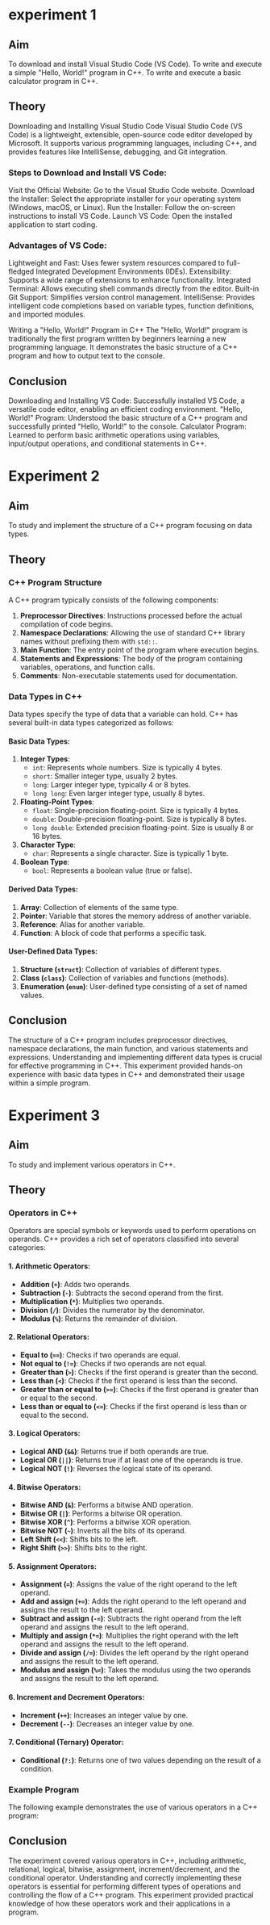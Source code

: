 # experiment 1
## Aim 

To download and install Visual Studio Code (VS Code).
To write and execute a simple "Hello, World!" program in C++.
To write and execute a basic calculator program in C++.

## Theory
Downloading and Installing Visual Studio Code
Visual Studio Code (VS Code) is a lightweight, extensible, open-source code editor developed by Microsoft. It supports various programming languages, including C++, and provides features like IntelliSense, debugging, and Git integration.

### Steps to Download and Install VS Code:
Visit the Official Website: Go to the Visual Studio Code website.
Download the Installer: Select the appropriate installer for your operating system (Windows, macOS, or Linux).
Run the Installer: Follow the on-screen instructions to install VS Code.
Launch VS Code: Open the installed application to start coding.

### Advantages of VS Code:
Lightweight and Fast: Uses fewer system resources compared to full-fledged Integrated Development Environments (IDEs).
Extensibility: Supports a wide range of extensions to enhance functionality.
Integrated Terminal: Allows executing shell commands directly from the editor.
Built-in Git Support: Simplifies version control management.
IntelliSense: Provides intelligent code completions based on variable types, function definitions, and imported modules.

Writing a "Hello, World!" Program in C++
The "Hello, World!" program is traditionally the first program written by beginners learning a new programming language. It demonstrates the basic structure of a C++ program and how to output text to the console.

## Conclusion
Downloading and Installing VS Code: Successfully installed VS Code, a versatile code editor, enabling an efficient coding environment.
"Hello, World!" Program: Understood the basic structure of a C++ program and successfully printed "Hello, World!" to the console.
Calculator Program: Learned to perform basic arithmetic operations using variables, input/output operations, and conditional statements in C++.



# Experiment 2

## Aim
To study and implement the structure of a C++ program focusing on data types.

## Theory

### C++ Program Structure
A C++ program typically consists of the following components:
1. **Preprocessor Directives**: Instructions processed before the actual compilation of code begins.
2. **Namespace Declarations**: Allowing the use of standard C++ library names without prefixing them with `std::`.
3. **Main Function**: The entry point of the program where execution begins.
4. **Statements and Expressions**: The body of the program containing variables, operations, and function calls.
5. **Comments**: Non-executable statements used for documentation.

### Data Types in C++
Data types specify the type of data that a variable can hold. C++ has several built-in data types categorized as follows:

#### Basic Data Types:
1. **Integer Types**:
   - `int`: Represents whole numbers. Size is typically 4 bytes.
   - `short`: Smaller integer type, usually 2 bytes.
   - `long`: Larger integer type, typically 4 or 8 bytes.
   - `long long`: Even larger integer type, usually 8 bytes.
2. **Floating-Point Types**:
   - `float`: Single-precision floating-point. Size is typically 4 bytes.
   - `double`: Double-precision floating-point. Size is typically 8 bytes.
   - `long double`: Extended precision floating-point. Size is usually 8 or 16 bytes.
3. **Character Type**:
   - `char`: Represents a single character. Size is typically 1 byte.
4. **Boolean Type**:
   - `bool`: Represents a boolean value (true or false).

#### Derived Data Types:
1. **Array**: Collection of elements of the same type.
2. **Pointer**: Variable that stores the memory address of another variable.
3. **Reference**: Alias for another variable.
4. **Function**: A block of code that performs a specific task.

#### User-Defined Data Types:
1. **Structure (`struct`)**: Collection of variables of different types.
2. **Class (`class`)**: Collection of variables and functions (methods).
3. **Enumeration (`enum`)**: User-defined type consisting of a set of named values.

## Conclusion
The structure of a C++ program includes preprocessor directives, namespace declarations, the main function, and various statements and expressions. Understanding and implementing different data types is crucial for effective programming in C++. This experiment provided hands-on experience with basic data types in C++ and demonstrated their usage within a simple program.



# Experiment 3

## Aim
To study and implement various operators in C++.

## Theory

### Operators in C++
Operators are special symbols or keywords used to perform operations on operands. C++ provides a rich set of operators classified into several categories:

#### 1. **Arithmetic Operators**:
   - **Addition (`+`)**: Adds two operands.
   - **Subtraction (`-`)**: Subtracts the second operand from the first.
   - **Multiplication (`*`)**: Multiplies two operands.
   - **Division (`/`)**: Divides the numerator by the denominator.
   - **Modulus (`%`)**: Returns the remainder of division.

#### 2. **Relational Operators**:
   - **Equal to (`==`)**: Checks if two operands are equal.
   - **Not equal to (`!=`)**: Checks if two operands are not equal.
   - **Greater than (`>`)**: Checks if the first operand is greater than the second.
   - **Less than (`<`)**: Checks if the first operand is less than the second.
   - **Greater than or equal to (`>=`)**: Checks if the first operand is greater than or equal to the second.
   - **Less than or equal to (`<=`)**: Checks if the first operand is less than or equal to the second.

#### 3. **Logical Operators**:
   - **Logical AND (`&&`)**: Returns true if both operands are true.
   - **Logical OR (`||`)**: Returns true if at least one of the operands is true.
   - **Logical NOT (`!`)**: Reverses the logical state of its operand.

#### 4. **Bitwise Operators**:
   - **Bitwise AND (`&`)**: Performs a bitwise AND operation.
   - **Bitwise OR (`|`)**: Performs a bitwise OR operation.
   - **Bitwise XOR (`^`)**: Performs a bitwise XOR operation.
   - **Bitwise NOT (`~`)**: Inverts all the bits of its operand.
   - **Left Shift (`<<`)**: Shifts bits to the left.
   - **Right Shift (`>>`)**: Shifts bits to the right.

#### 5. **Assignment Operators**:
   - **Assignment (`=`)**: Assigns the value of the right operand to the left operand.
   - **Add and assign (`+=`)**: Adds the right operand to the left operand and assigns the result to the left operand.
   - **Subtract and assign (`-=`)**: Subtracts the right operand from the left operand and assigns the result to the left operand.
   - **Multiply and assign (`*=`)**: Multiplies the right operand with the left operand and assigns the result to the left operand.
   - **Divide and assign (`/=`)**: Divides the left operand by the right operand and assigns the result to the left operand.
   - **Modulus and assign (`%=`)**: Takes the modulus using the two operands and assigns the result to the left operand.

#### 6. **Increment and Decrement Operators**:
   - **Increment (`++`)**: Increases an integer value by one.
   - **Decrement (`--`)**: Decreases an integer value by one.

#### 7. **Conditional (Ternary) Operator**:
   - **Conditional (`?:`)**: Returns one of two values depending on the result of a condition.

### Example Program
The following example demonstrates the use of various operators in a C++ program:

## Conclusion
The experiment covered various operators in C++, including arithmetic, relational, logical, bitwise, assignment, increment/decrement, and the conditional operator. Understanding and correctly implementing these operators is essential for performing different types of operations and controlling the flow of a C++ program. This experiment provided practical knowledge of how these operators work and their applications in a program.

